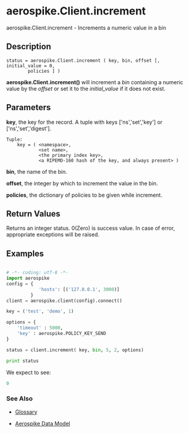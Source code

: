 
# aerospike.Client.increment

aerospike.Client.increment - Increments a numeric value in a bin

## Description

```
status = aerospike.Client.increment ( key, bin, offset [, initial_value = 0,
        policies ] )

```

**aerospike.Client.increment()** will increment a *bin* containing a numeric
value by the *offset* or set it to the *initial_value* if it does not exist.

## Parameters

**key**, the key for the record. A tuple with keys
['ns','set','key'] or ['ns','set','digest'].   

```
Tuple:
    key = ( <namespace>, 
            <set name>, 
            <the primary index key>, 
            <a RIPEMD-160 hash of the key, and always present> )

```

**bin**, the name of the bin.

**offset**, the integer by which to increment the value in the bin.

**policies**, the dictionary of policies to be given while increment.   

## Return Values
Returns an integer status. 0(Zero) is success value. In case of error, appropriate exceptions will be raised.

## Examples

```python

# -*- coding: utf-8 -*-
import aerospike
config = {
            'hosts': [('127.0.0.1', 3000)]
         }
client = aerospike.client(config).connect()

key = ('test', 'demo', 1)

options = {
    'timeout' : 5000,
    'key' : aerospike.POLICY_KEY_SEND
}

status = client.increment( key, bin, 5, 2, options)

print status


```

We expect to see:

```python
0
```



### See Also



- [Glossary](http://www.aerospike.com/docs/guide/glossary.html)

- [Aerospike Data Model](http://www.aerospike.com/docs/architecture/data-model.html)
